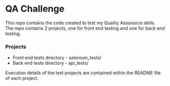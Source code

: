# QA Challenge

This repo contains the code created to test my Quality Assurance skills.  
The repo contains 2 projects, one for front end testing and one for back end testing.

### Projects
- Front end tests directory - selenium_tests/
- Back  end tests directory - api_tests/

Execution details of the test projects are contained within the README file of each project.
